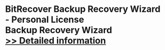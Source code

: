 # BitRecover Backup Recovery Wizard - Personal License<br />Backup Recovery Wizard<br />[>> Detailed information](https://secure.shareit.com/shareit/product.html?productid=300900430&affiliateid=200057808)